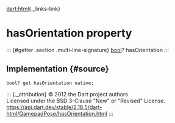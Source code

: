 [dart:html](../../dart-html/dart-html-library){._links-link}

hasOrientation property
=======================

::: {#getter .section .multi-line-signature}
[bool](../../dart-core/bool-class)? hasOrientation
:::

Implementation {#source}
--------------

``` {.language-dart data-language="dart"}
bool? get hasOrientation native;
```

::: {._attribution}
© 2012 the Dart project authors\
Licensed under the BSD 3-Clause \"New\" or \"Revised\" License.\
<https://api.dart.dev/stable/2.18.5/dart-html/GamepadPose/hasOrientation.html>
:::
